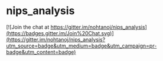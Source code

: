 # nips_analysis

[![Join the chat at https://gitter.im/nohtanoj/nips_analysis](https://badges.gitter.im/Join%20Chat.svg)](https://gitter.im/nohtanoj/nips_analysis?utm_source=badge&utm_medium=badge&utm_campaign=pr-badge&utm_content=badge)
